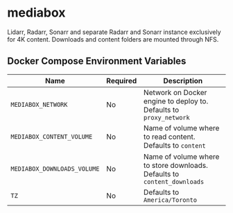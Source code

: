 # mediabox

Lidarr, Radarr, Sonarr and separate Radarr and Sonarr instance exclusively for 4K content. Downloads and content folders are mounted through NFS. 

## Docker Compose Environment Variables

| Name | Required | Description
|---|---|---
| `MEDIABOX_NETWORK`            | No | Network on Docker engine to deploy to. Defaults to `proxy_network`
| `MEDIABOX_CONTENT_VOLUME`     | No | Name of volume where to read content. Defaults to `content`
| `MEDIABOX_DOWNLOADS_VOLUME`   | No | Name of volume where to store downloads. Defaults to `content_downloads`
| `TZ`                          | No | Defaults to `America/Toronto`